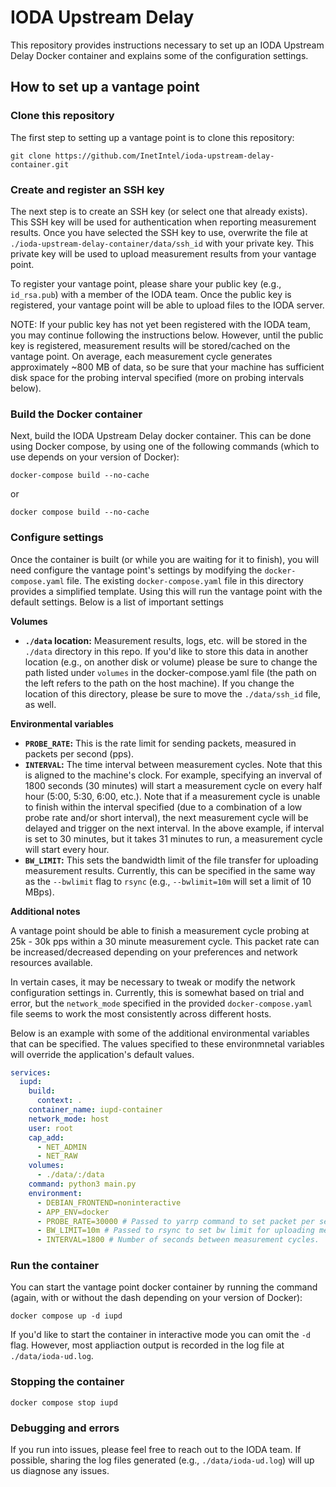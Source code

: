 # IODA Upstream Delay

This repository provides instructions necessary to set up an IODA Upstream Delay Docker container and explains some of the configuration settings.

## How to set up a vantage point

### Clone this repository

The first step to setting up a vantage point is to clone this repository:

```git clone https://github.com/InetIntel/ioda-upstream-delay-container.git```

### Create and register an SSH key

The next step is to create an SSH key (or select one that already exists). This SSH key will be used for authentication when reporting measurement results. Once you have selected the SSH key to use, overwrite the file at `./ioda-upstream-delay-container/data/ssh_id` with your private key. This private key will be used to upload measurement results from your vantage point.

To register your vantage point, please share your public key (e.g., `id_rsa.pub`) with a member of the IODA team. Once the public key is registered, your vantage point will be able to upload files to the IODA server. 

NOTE: If your public key has not yet been registered with the IODA team, you may continue following the instructions below. However, until the public key is registered, measurement results will be stored/cached on the vantage point. On average, each measurement cycle generates approximately ~800 MB of data, so be sure that your machine has sufficient disk space for the probing interval specified (more on probing intervals below).

### Build the Docker container

Next, build the IODA Upstream Delay docker container. This can be done using Docker compose, by using one of the following commands (which to use depends on your version of Docker): 

```docker-compose build --no-cache```

or

```docker compose build --no-cache```

### Configure settings

Once the container is built (or while you are waiting for it to finish), you will need configure the vantage point's settings by modifying the `docker-compose.yaml` file. The existing `docker-compose.yaml` file in this directory provides a simplified template. Using this will run the vantage point with the default settings. Below is a list of important settings


**Volumes**

- **`./data` location:** Measurement results, logs, etc. will be stored in the `./data` directory in this repo. If you'd like to store this data in another location (e.g., on another disk or volume) please be sure to change the path listed under `volumes` in the docker-compose.yaml file (the path on the left refers to the path on the host machine). If you change the location of this directory, please be sure to move the `./data/ssh_id` file, as well. 

**Environmental variables**

- **`PROBE_RATE`:** This is the rate limit for sending packets, measured in packets per second (pps). 
- **`INTERVAL`:** The time interval between measurement cycles. Note that this is aligned to the machine's clock. For example, specifying an inverval of 1800 seconds (30 minutes) will start a measurement cycle on every half hour (5:00, 5:30, 6:00, etc.). Note that if a measurement cycle is unable to finish within the interval specified (due to a combination of a low probe rate and/or short interval), the next measurement cycle will be delayed and trigger on the next interval. In the above example, if interval is set to 30 minutes, but it takes 31 minutes to run, a measurement cycle will start every hour.
- **`BW_LIMIT`:** This sets the bandwidth limit of the file transfer for uploading measurement results. Currently, this can be specified in the same way as the `--bwlimit` flag to `rsync` (e.g., `--bwlimit=10m` will set a limit of 10 MBps). 

**Additional notes**

A vantage point should be able to finish a measurement cycle probing at 25k - 30k pps within a 30 minute measurement cycle. This packet rate can be increased/decreased depending on your preferences and network resources available.

In vertain cases, it may be necessary to tweak or modify the network configuration settings in. Currently, this is somewhat based on trial and error, but the `network_mode` specified in the provided `docker-compose.yaml` file seems to work the most consistently across different hosts. 

Below is an example with some of the additional environmental variables that can be specified. The values specified to these environmnetal variables will override the application's default values. 

```yaml
services:
  iupd:
    build:
      context: .
    container_name: iupd-container
    network_mode: host
    user: root
    cap_add:
      - NET_ADMIN
      - NET_RAW
    volumes:
      - ./data/:/data
    command: python3 main.py
    environment:
      - DEBIAN_FRONTEND=noninteractive
      - APP_ENV=docker
      - PROBE_RATE=30000 # Passed to yarrp command to set packet per second limit for probing
      - BW_LIMIT=10m # Passed to rsync to set bw limit for uploading measurement results
      - INTERVAL=1800 # Number of seconds between measurement cycles.
```

### Run the container

You can start the vantage point docker container by running the command (again, with or without the dash depending on your version of Docker):

```docker compose up -d iupd```

If you'd like to start the container in interactive mode you can omit the `-d` flag. However, most appliaction output is recorded in the log file at `./data/ioda-ud.log`. 

### Stopping the container

```docker compose stop iupd```

### Debugging and errors

If you run into issues, please feel free to reach out to the IODA team. If possible, sharing the log files generated (e.g., `./data/ioda-ud.log`) will up us diagnose any issues.
